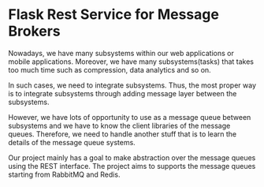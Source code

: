 # Flask Rest Service for Message Brokers

Nowadays, we have many subsystems within our web applications or mobile applications. Moreover, we have many subsystems(tasks) that takes too much time such as compression, data analytics and so on.

In such cases, we need to integrate subsystems. Thus, the most proper way is to integrate subsystems through adding message layer between the subsystems.

However, we have lots of opportunity to use as a message queue between subsystems and we have to know the client libraries of the message queues. Therefore, we need to handle another stuff that is to learn the details of the message queue systems. 

Our project mainly has a goal to make abstraction over the message queues using the REST interface. The project aims to supports the message queues starting from RabbitMQ and Redis.
